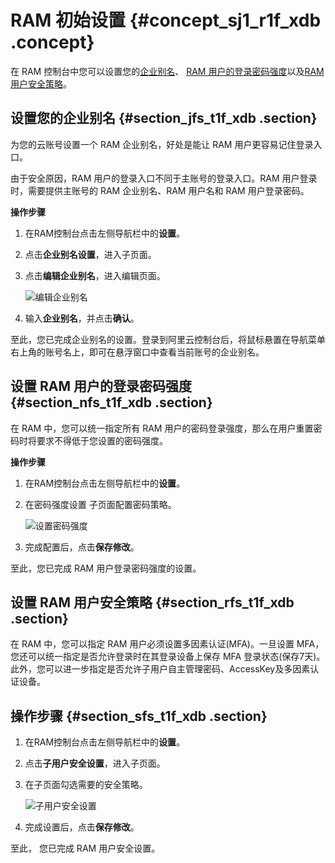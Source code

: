 # RAM 初始设置 {#concept_sj1_r1f_xdb .concept}

在 RAM 控制台中您可以设置您的[企业别名](#section_jfs_t1f_xdb)、 [RAM 用户的登录密码强度](#section_nfs_t1f_xdb)以及[RAM 用户安全策略](#section_rfs_t1f_xdb)。

## 设置您的企业别名 {#section_jfs_t1f_xdb .section}

为您的云账号设置一个 RAM 企业别名，好处是能让 RAM 用户更容易记住登录入口。

由于安全原因，RAM 用户的登录入口不同于主账号的登录入口。RAM 用户登录时，需要提供主账号的 RAM 企业别名、RAM 用户名和 RAM 用户登录密码。

**操作步骤**

1.  在RAM控制台点击左侧导航栏中的**设置**。
2.  点击**企业别名设置**，进入子页面。
3.  点击**编辑企业别名**，进入编辑页面。

    ![](http://static-aliyun-doc.oss-cn-hangzhou.aliyuncs.com/assets/img/12339/3513_zh-CN.png "编辑企业别名")

4.  输入**企业别名**，并点击**确认**。

至此，您已完成企业别名的设置。登录到阿里云控制台后，将鼠标悬置在导航菜单右上角的账号名上，即可在悬浮窗口中查看当前账号的企业别名。

## 设置 RAM 用户的登录密码强度 {#section_nfs_t1f_xdb .section}

在 RAM 中，您可以统一指定所有 RAM 用户的密码登录强度，那么在用户重置密码时将要求不得低于您设置的密码强度。

**操作步骤**

1.  在RAM控制台点击左侧导航栏中的**设置**。
2.  在密码强度设置 子页面配置密码策略。

    ![](http://static-aliyun-doc.oss-cn-hangzhou.aliyuncs.com/assets/img/12339/3514_zh-CN.png "设置密码强度")

3.  完成配置后，点击**保存修改**。

至此，您已完成 RAM 用户登录密码强度的设置。

## 设置 RAM 用户安全策略 {#section_rfs_t1f_xdb .section}

在 RAM 中，您可以指定 RAM 用户必须设置多因素认证\(MFA\)。一旦设置 MFA，您还可以统一指定是否允许登录时在其登录设备上保存 MFA 登录状态\(保存7天\)。此外，您可以进一步指定是否允许子用户自主管理密码、AccessKey及多因素认证设备。

## 操作步骤 {#section_sfs_t1f_xdb .section}

1.  在RAM控制台点击左侧导航栏中的**设置**。
2.  点击**子用户安全设置**，进入子页面。
3.  在子页面勾选需要的安全策略。

    ![](http://static-aliyun-doc.oss-cn-hangzhou.aliyuncs.com/assets/img/12339/3515_zh-CN.png "子用户安全设置")

4.  完成设置后，点击**保存修改**。

至此， 您已完成 RAM 用户安全设置。


